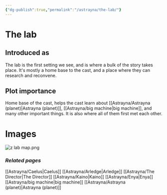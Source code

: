 ```yaml
---
{"dg-publish":true,"permalink":"/astrayna/the-lab/"}
---
```


# The lab
## Introduced as
The lab is the first setting we see, and is where a bulk of the story takes place. It's mostly a home base to the cast, and a place where they can research and reconvene. 
## Plot importance
Home base of the cast, helps the cast learn about [[Astrayna/Astrayna (planet)\|Astrayna (planet)]], [[Astrayna/big machine\|big machine]], and many other important things. It is also where all of them first met each other.
# Images
![z lab map.png](/img/user/Astrayna/z%20lab%20map.png)
### *Related pages*
[[Astrayna/Caelus\|Caelus]]
[[Astrayna/Arledge\|Arledge]]
[[Astrayna/The Director\|The Director]]
[[Astrayna/Kaino\|Kaino]]
[[Astrayna/Enya\|Enya]]
[[Astrayna/big machine\|big machine]]
[[Astrayna/Astrayna (planet)\|Astrayna (planet)]]
